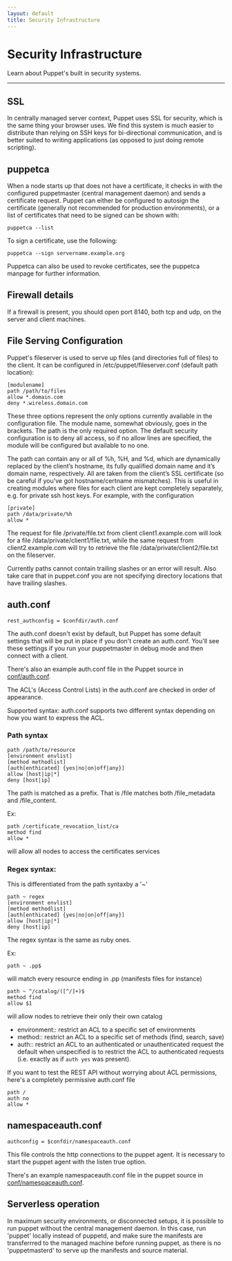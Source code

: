 ```yaml
---
layout: default
title: Security Infrastructure
---
```


Security Infrastructure
=======================

Learn about Puppet's built in security systems.

* * *

SSL
---

In centrally managed server context, Puppet uses SSL for security, which is the same thing your
browser uses.   We find this system is much easier to distribute than relying on SSH keys for
bi-directional communication, and is better suited to writing applications (as opposed to
just doing remote scripting).

puppetca
--------

When a node starts up that does not have a certificate, it checks in with the configured
puppetmaster (central management daemon) and sends a certificate request.  Puppet can
either be configured to autosign the certificate (generally not recommended for
production environments), or a list of certificates that need to be signed can be
shown with:

    puppetca --list

To sign a certificate, use the following:

    puppetca --sign servername.example.org

Puppetca can also be used to revoke certificates, see the puppetca manpage for further information.

Firewall details
----------------

If a firewall is present, you should open port 8140, both tcp and udp, on the server and client machines.

File Serving Configuration
--------------------------

Puppet's fileserver is used to serve up files (and directories full of files) to the client. It can be configured in /etc/puppet/fileserver.conf (default path location):

    [modulename]
    path /path/to/files
    allow *.domain.com
    deny *.wireless.domain.com

These three options represent the only options currently available in the configuration file. The module name, somewhat obviously, goes in the brackets. The path is the only required option. The default security configuration is to deny all access, so if no allow lines are specified, the module will be configured but available to no one.

The path can contain any or all of %h, %H, and %d, which are dynamically replaced by the client’s hostname, its fully qualified domain name and it’s domain name, respectively. All are taken from the client’s SSL certificate (so be careful if you’ve got hostname/certname mismatches). This is useful in creating modules where files for each client are kept completely separately, e.g. for private ssh host keys. For example, with the configuration

    [private]
    path /data/private/%h
    allow *

The request for file /private/file.txt from client client1.example.com will look for a file /data/private/client1/file.txt, while the same request from client2.example.com will try to retrieve the file /data/private/client2/file.txt on the fileserver.

Currently paths cannot contain trailing slashes or an error will result. Also take care that in puppet.conf you are not specifying directory locations that have trailing slashes.

auth.conf
---------

    rest_authconfig = $confdir/auth.conf

The auth.conf doesn't exist by default, but Puppet has some default settings
that will be put in place if you don't create an auth.conf.  You'll see these
settings if you run your puppetmaster in debug mode and then connect with a
client.

There's also an example auth.conf file in the Puppet source in [conf/auth.conf](http://github.com/reductivelabs/puppet/blob/2.6.x/conf/auth.conf).

The ACL's (Access Control Lists) in the auth.conf are checked in order of
appearance.

Supported syntax:
auth.conf supports two different syntax depending on how
you want to express the ACL.

### Path syntax

    path /path/to/resource
    [environment envlist]
    [method methodlist]
    [auth[enthicated] {yes|no|on|off|any}]
    allow [host|ip|*]
    deny [host|ip]

The path is matched as a prefix. That is /file matches both /file_metadata and
/file_content.

Ex:

    path /certificate_revocation_list/ca
    method find
    allow *

will allow all nodes to access the certificates services

### Regex syntax:

This is differentiated from the path syntaxby a '~'

    path ~ regex
    [environment envlist]
    [method methodlist]
    [auth[enthicated] {yes|no|on|off|any}]
    allow [host|ip|*]
    deny [host|ip]

The regex syntax is the same as ruby ones.

Ex:

    path ~ .pp$

will match every resource ending in .pp (manifests files for instance)

    path ~ ^/catalog/([^/]+)$
    method find
    allow $1

will allow nodes to retrieve their only their own catalog

* environment:: restrict an ACL to a specific set of environments
* method:: restrict an ACL to a specific set of methods (find, search, save)
* auth:: restrict an ACL to an authenticated or unauthenticated request the default when unspecified is to restrict the ACL to authenticated requests (i.e. exactly as if `auth yes` was present).

If you want to test the REST API without worrying about ACL permissions, here's
a completely permissive auth.conf file

    path /
    auth no
    allow *

namespaceauth.conf
------------------

    authconfig = $confdir/namespaceauth.conf

This file controls the http connections to the puppet agent.  It is necessary
to start the puppet agent with the listen true option.

There's an example namespaceauth.conf file in the puppet source in [conf/namespaceauth.conf](http://github.com/reductivelabs/puppet/blob/2.6.x/conf/namespaceauth.conf).

Serverless operation
--------------------

In maximum security environments, or disconnected setups, it is possible to run puppet without the central management daemon.  In this case, run 'puppet' locally instead of puppetd, and make sure the manifests are transferrred to the managed machine before running puppet, as there is no 'puppetmasterd' to serve up the manifests and source material.


